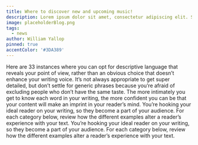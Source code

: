 ```yaml
---
title: Where to discover new and upcoming music!
description: Lorem ipsum dolor sit amet, consectetur adipiscing elit. Sed augue nisl, gravida id aliquet a, malesuada in mi. Morbi varius pharetra erat. Sed consectetur dui tellus, sed convallis sem eleifend id. Ut tortor nisi, volutpat ac ante non, blandit pulvinar
image: placeholderBlog.png
tags:
  - news
author: William Yallop
pinned: true
accentColor: '#3DA389'
---
```


Here are 33 instances where you can opt for descriptive language that reveals your point of view, rather than an obvious choice that doesn’t enhance your writing voice.
It’s not always appropriate to get super detailed, but don’t settle for generic phrases because you’re afraid of excluding people who don’t have the same taste.
The more intimately you get to know each word in your writing, the more confident you can be that your content will make an imprint in your reader’s mind.
You’re hooking your ideal reader on your writing, so they become a part of your audience.
For each category below, review how the different examples alter a reader’s experience with your text.
You’re hooking your ideal reader on your writing, so they become a part of your audience.
For each category below, review how the different examples alter a reader’s experience with your text.